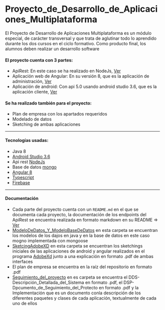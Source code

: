 # Proyecto_de_Desarrollo_de_Aplicaciones_Multiplataforma
El Proyecto de Desarrollo de Aplicaciones Multiplataforma es un módulo especial, de carácter transversal y que trata de aglutinar todo lo aprendido durante los dos cursos en el ciclo formativo. Como producto final, los alumnos deben realizar un desarrollo software

#### El proyecto cuenta con 3 partes:

* ApiRest: En este caso se ha realizado en NodeJs, [Ver](https://github.com/DanielSantanoF/Proyecto_de_Desarrollo_de_Aplicaciones_Multiplataforma/tree/master/ApiRest)
* Aplicación web de Angular: En su versión 8, que es la aplicación de administración, [Ver](https://github.com/DanielSantanoF/Proyecto_de_Desarrollo_de_Aplicaciones_Multiplataforma/tree/master/Angular)
* Aplicación de android: Con api 5.0 usando android studio 3.6, que es la aplicación cliente, [Ver](https://github.com/DanielSantanoF/Proyecto_de_Desarrollo_de_Aplicaciones_Multiplataforma/tree/master/Android)

#### Se ha realizado también para el proyecto:
* Plan de empresa con los apartados requeridos
* Modelado de datos
* Sketching de ambas aplicaciones

***

#### Tecnologías usadas:
* Java 8
* [Android Studio 3.6](https://developer.android.com/studio)
* Api rest [NodeJs](https://nodejs.org/en/)
* Base de datos [mongo](https://www.mongodb.com/es)
* [Angular 8](https://angular.io/)
* [Typescript](https://www.typescriptlang.org/)
* [Firebase](https://firebase.google.com/)

***

#### Documentación
* Cada parte del proyecto cuenta con un `README.md` en el que se documenta cada proyecto, la documentación de los endpoints del ApiRest se encuentra realizada en formato markdown en su README => [Ver](https://github.com/DanielSantanoF/Proyecto_de_Desarrollo_de_Aplicaciones_Multiplataforma/tree/master/ApiRest)
* [ModeloDeDatos_Y_ModeloBaseDeDatos](https://github.com/DanielSantanoF/Proyecto_de_Desarrollo_de_Aplicaciones_Multiplataforma/tree/master/ModeloDeDatos_Y_ModeloBaseDeDatos) en esta carpeta se encuentran los modelos de los dajos en java y en la base de datos en este caso mogno implementada con mongoose
* [SketcingAdobeXD](https://github.com/DanielSantanoF/Proyecto_de_Desarrollo_de_Aplicaciones_Multiplataforma/tree/master/SketcingAdobeXD) en esta carpeta se encuentran los sketchings iniciales de las aplicaciones de android y angular realizados en el programa [AdobeXd](https://www.adobe.com/es/products/xd/details.html) junto a una explicación en formato .pdf de ambas interfaces
* El plan de empresa se encuentra en la raíz del repositorio en formato .pdf
* [Seguimiento_del_proyecto](https://github.com/DanielSantanoF/Proyecto_de_Desarrollo_de_Aplicaciones_Multiplataforma/tree/master/Seguimiento_del_proyecto) en es carpeta se encuentra el DDS-Descripción_Detallada_del_Sistema en formato .pdf, el DSP-Dpcumento_de_Seguimiento_del_Protecto en formato .pdf y la Implementación que es un documento conla descripción de los diferentes paquetes y clases de cada aplicación, textualmente de cada uno de ellos
